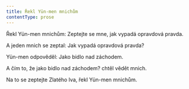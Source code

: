 ```yaml
---
title: Řekl Yün-men mnichům
contentType: prose
---
```


<section>

Řekl Yün-men mnichům: Zeptejte se mne, jak vypadá opravdová pravda.

A jeden mnich se zeptal: Jak vypadá opravdová pravda?

Yün-men odpověděl: Jako bidlo nad záchodem.

A čím to, že jako bidlo nad záchodem? chtěl vědět mnich.

Na to se zeptejte Zlatého lva, řekl Yün-men mnichům.

</section>
